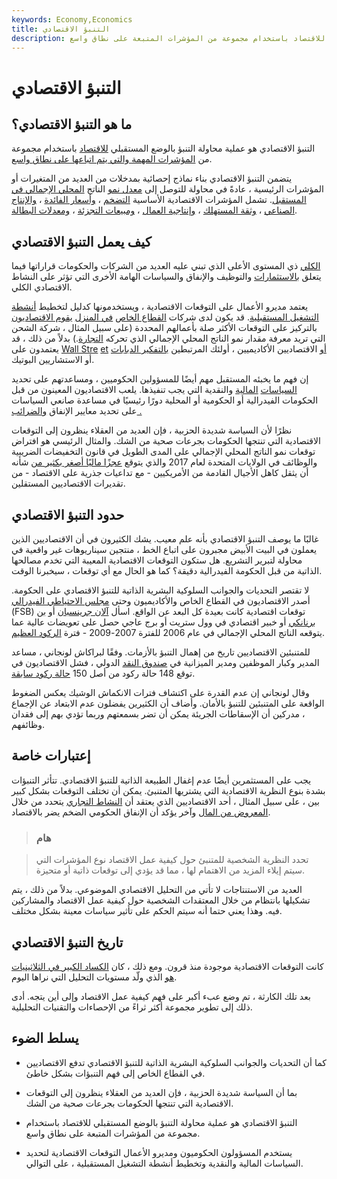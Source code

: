 ```yaml
---
keywords: Economy,Economics
title: التنبؤ الاقتصادي
description: التنبؤ الاقتصادي هو عملية محاولة التنبؤ بالوضع المستقبلي للاقتصاد باستخدام مجموعة من المؤشرات المتبعة على نطاق واسع.
---
```


# التنبؤ الاقتصادي
## ما هو التنبؤ الاقتصادي؟

التنبؤ الاقتصادي هو عملية محاولة التنبؤ بالوضع المستقبلي [للاقتصاد](/economy) باستخدام مجموعة من [المؤشرات المهمة والتي يتم اتباعها على نطاق واسع](/economic_indicator).

يتضمن التنبؤ الاقتصادي بناء نماذج إحصائية بمدخلات من العديد من المتغيرات أو المؤشرات الرئيسية ، عادةً في محاولة للتوصل إلى [معدل نمو](/growthrates) الناتج [المحلي الإجمالي في المستقبل](/gdp). تشمل المؤشرات الاقتصادية الأساسية [التضخم](/inflation) ، [وأسعار الفائدة](/interestrate) ، [والإنتاج الصناعي](/ipi) ، [وثقة المستهلك](/cci) ، [وإنتاجية العمال](/labor-productivity) ، [ومبيعات التجزئة](/retail-sales) ، [ومعدلات البطالة](/unemploymentrate).

## كيف يعمل التنبؤ الاقتصادي

[الكلي](/macro-environment) ذي المستوى الأعلى الذي تبني عليه العديد من الشركات والحكومات قراراتها فيما يتعلق [بالاستثمارات](/investment) والتوظيف والإنفاق والسياسات الهامة الأخرى التي تؤثر على النشاط الاقتصادي الكلي.

يعتمد مديرو الأعمال على التوقعات الاقتصادية ، ويستخدمونها كدليل لتخطيط [أنشطة التشغيل المستقبلية](/operating-activities). قد يكون لدى شركات [القطاع الخاص](/private-sector) [في المنزل](/in-house) [يقوم الاقتصاديون](/economist) بالتركيز على التوقعات الأكثر صلة بأعمالهم المحددة (على سبيل المثال ، شركة الشحن التي تريد معرفة مقدار نمو الناتج المحلي الإجمالي الذي تحركه [التجارة](/trade).) بدلاً من ذلك ، قد يعتمدون على [Wall Stre](/wallstreet) [et](/economist) [أو](/wallstreet) الاقتصاديين الأكاديميين ، أولئك المرتبطين [بالتفكير الدبابات](/economic-think-tank) أو الاستشاريين البوتيك.

إن فهم ما يخبئه المستقبل مهم أيضًا للمسؤولين الحكوميين ، ومساعدتهم على تحديد [السياسات](/monetarypolicy) [المالية](/fiscalpolicy) والنقدية التي يجب تنفيذها. يلعب الاقتصاديون المعينون من قبل الحكومات الفيدرالية أو الحكومية أو المحلية دورًا رئيسيًا في مساعدة صانعي السياسات على تحديد معايير الإنفاق [والضرائب .](/taxation)

نظرًا لأن السياسة شديدة الحزبية ، فإن العديد من العقلاء ينظرون إلى التوقعات الاقتصادية التي تنتجها الحكومات بجرعات صحية من الشك. والمثال الرئيسي هو افتراض توقعات نمو الناتج المحلي الإجمالي على المدى الطويل في قانون التخفيضات الضريبية والوظائف في الولايات المتحدة لعام 2017 والذي يتوقع [عجزًا ماليًا أصغر بكثير من](/fiscaldeficit) شأنه أن يثقل كاهل الأجيال القادمة من الأمريكيين - مع تداعيات جذرية على الاقتصاد - من تقديرات الاقتصاديين المستقلين.

## حدود التنبؤ الاقتصادي

غالبًا ما يوصف التنبؤ الاقتصادي بأنه علم معيب. يشك الكثيرون في أن الاقتصاديين الذين يعملون في البيت الأبيض مجبرون على اتباع الخط ، منتجين سيناريوهات غير واقعية في محاولة لتبرير التشريع. هل ستكون التوقعات الاقتصادية المعيبة التي تخدم مصالحها الذاتية من قبل الحكومة الفيدرالية دقيقة؟ كما هو الحال مع أي توقعات ، سيخبرنا الوقت.

لا تقتصر التحديات والجوانب السلوكية البشرية الذاتية للتنبؤ الاقتصادي على الحكومة. أصدر الاقتصاديون في القطاع الخاص والأكاديميون وحتى [مجلس الاحتياطي الفيدرالي](/frb) (FSB) توقعات اقتصادية كانت بعيدة كل البعد عن الواقع. اسأل [آلان جرينسبان](/alangreenspan) أو [بن برنانكي](/benbernanke) أو خبير اقتصادي في وول ستريت أو برج عاجي حصل على تعويضات عالية عما يتوقعه الناتج المحلي الإجمالي في عام 2006 للفترة 2007-2009 - فترة [الركود العظيم](/great-recession).

للمتنبئين الاقتصاديين تاريخ من إهمال التنبؤ بالأزمات. وفقًا لبراكاش لونجاني ، مساعد المدير وكبار الموظفين ومدير الميزانية في [صندوق النقد](/imf) الدولي ، فشل الاقتصاديون في توقع 148 حالة ركود من أصل 150 [حالة ركود سابقة](/recession).

وقال لونجاني إن عدم القدرة على اكتشاف فترات الانكماش الوشيك يعكس الضغوط الواقعة على المتنبئين للتنبؤ بالأمان. وأضاف أن الكثيرين يفضلون عدم الابتعاد عن الإجماع ، مدركين أن الإسقاطات الجريئة يمكن أن تضر بسمعتهم وربما تؤدي بهم إلى فقدان وظائفهم.

## إعتبارات خاصة

يجب على المستثمرين أيضًا عدم إغفال الطبيعة الذاتية للتنبؤ الاقتصادي. تتأثر التنبؤات بشدة بنوع النظرية الاقتصادية التي يشتريها المتنبئ. يمكن أن تختلف التوقعات بشكل كبير بين ، على سبيل المثال ، أحد الاقتصاديين الذي يعتقد أن [النشاط التجاري](/business-activities) يتحدد من خلال [المعروض من المال](/moneysupply) وآخر يؤكد أن الإنفاق الحكومي الضخم يضر بالاقتصاد.

> ### هام

> تحدد النظرية الشخصية للمتنبئ حول كيفية عمل الاقتصاد نوع المؤشرات التي سيتم إيلاء المزيد من الاهتمام لها ، مما قد يؤدي إلى توقعات ذاتية أو متحيزة.

>

العديد من الاستنتاجات لا تأتي من التحليل الاقتصادي الموضوعي. بدلاً من ذلك ، يتم تشكيلها بانتظام من خلال المعتقدات الشخصية حول كيفية عمل الاقتصاد والمشاركين فيه. وهذا يعني حتما أنه سيتم الحكم على تأثير سياسات معينة بشكل مختلف.

## تاريخ التنبؤ الاقتصادي

كانت التوقعات الاقتصادية موجودة منذ قرون. ومع ذلك ، كان [الكساد الكبير في الثلاثينيات هو](/great_depression) الذي ولّد مستويات التحليل التي نراها اليوم.

بعد تلك الكارثة ، تم وضع عبء أكبر على فهم كيفية عمل الاقتصاد وإلى أين يتجه. أدى ذلك إلى تطوير مجموعة أكثر ثراءً من الإحصاءات والتقنيات التحليلية.

## يسلط الضوء

- كما أن التحديات والجوانب السلوكية البشرية الذاتية للتنبؤ الاقتصادي تدفع الاقتصاديين في القطاع الخاص إلى فهم التنبؤات بشكل خاطئ.

- بما أن السياسة شديدة الحزبية ، فإن العديد من العقلاء ينظرون إلى التوقعات الاقتصادية التي تنتجها الحكومات بجرعات صحية من الشك.

- التنبؤ الاقتصادي هو عملية محاولة التنبؤ بالوضع المستقبلي للاقتصاد باستخدام مجموعة من المؤشرات المتبعة على نطاق واسع.

- يستخدم المسؤولون الحكوميون ومديرو الأعمال التوقعات الاقتصادية لتحديد السياسات المالية والنقدية وتخطيط أنشطة التشغيل المستقبلية ، على التوالي.

